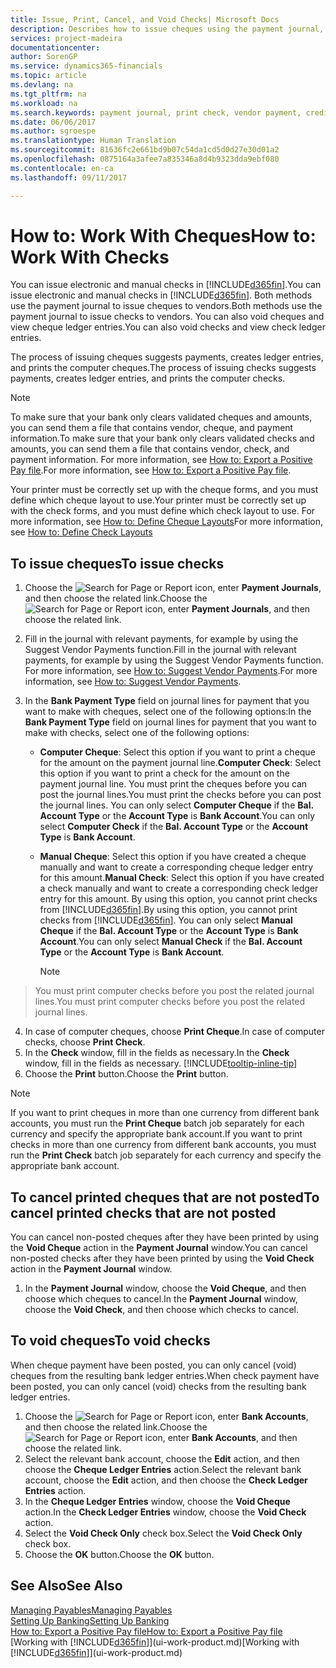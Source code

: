 ```yaml
---
title: Issue, Print, Cancel, and Void Checks| Microsoft Docs
description: Describes how to issue cheques using the payment journal, print cheques, and void or view cheque ledger entries in Financials.
services: project-madeira
documentationcenter: 
author: SorenGP
ms.service: dynamics365-financials
ms.topic: article
ms.devlang: na
ms.tgt_pltfrm: na
ms.workload: na
ms.search.keywords: payment journal, print check, vendor payment, creditor, debt, balance due, AP
ms.date: 06/06/2017
ms.author: sgroespe
ms.translationtype: Human Translation
ms.sourcegitcommit: 81636fc2e661bd9b07c54da1cd5d0d27e30d01a2
ms.openlocfilehash: 0875164a3afee7a835346a8d4b9323dda9ebf080
ms.contentlocale: en-ca
ms.lasthandoff: 09/11/2017

---
```

# <a name="how-to-work-with-checks"></a><span data-ttu-id="14e45-103">How to: Work With Cheques</span><span class="sxs-lookup"><span data-stu-id="14e45-103">How to: Work With Checks</span></span>
<span data-ttu-id="14e45-104">You can issue electronic and manual checks in [!INCLUDE[d365fin](includes/d365fin_md.md)].</span><span class="sxs-lookup"><span data-stu-id="14e45-104">You can issue electronic and manual checks in [!INCLUDE[d365fin](includes/d365fin_md.md)].</span></span> <span data-ttu-id="14e45-105">Both methods use the payment journal to issue cheques to vendors.</span><span class="sxs-lookup"><span data-stu-id="14e45-105">Both methods use the payment journal to issue checks to vendors.</span></span> <span data-ttu-id="14e45-106">You can also void cheques and view cheque ledger entries.</span><span class="sxs-lookup"><span data-stu-id="14e45-106">You can also void checks and view check ledger entries.</span></span>

<span data-ttu-id="14e45-107">The process of issuing cheques suggests payments, creates ledger entries, and prints the computer cheques.</span><span class="sxs-lookup"><span data-stu-id="14e45-107">The process of issuing checks suggests payments, creates ledger entries, and prints the computer checks.</span></span>

> [!NOTE]  
>   <span data-ttu-id="14e45-108">To make sure that your bank only clears validated cheques and amounts, you can send them a file that contains vendor, cheque, and payment information.</span><span class="sxs-lookup"><span data-stu-id="14e45-108">To make sure that your bank only clears validated checks and amounts, you can send them a file that contains vendor, check, and payment information.</span></span> <span data-ttu-id="14e45-109">For more information, see [How to: Export a Positive Pay file](finance-how-positive-pay.md).</span><span class="sxs-lookup"><span data-stu-id="14e45-109">For more information, see [How to: Export a Positive Pay file](finance-how-positive-pay.md).</span></span>

<span data-ttu-id="14e45-110">Your printer must be correctly set up with the cheque forms, and you must define which cheque layout to use.</span><span class="sxs-lookup"><span data-stu-id="14e45-110">Your printer must be correctly set up with the check forms, and you must define which check layout to use.</span></span> <span data-ttu-id="14e45-111">For more information, see [How to: Define Cheque Layouts](finance-how-define-check-layouts.md)</span><span class="sxs-lookup"><span data-stu-id="14e45-111">For more information, see [How to: Define Check Layouts](finance-how-define-check-layouts.md)</span></span>

## <a name="to-issue-checks"></a><span data-ttu-id="14e45-112">To issue cheques</span><span class="sxs-lookup"><span data-stu-id="14e45-112">To issue checks</span></span>
1. <span data-ttu-id="14e45-113">Choose the ![Search for Page or Report](media/ui-search/search_small.png "Search for Page or Report icon") icon, enter **Payment Journals**, and then choose the related link.</span><span class="sxs-lookup"><span data-stu-id="14e45-113">Choose the ![Search for Page or Report](media/ui-search/search_small.png "Search for Page or Report icon") icon, enter **Payment Journals**, and then choose the related link.</span></span>
2. <span data-ttu-id="14e45-114">Fill in the journal with relevant payments, for example by using the Suggest Vendor Payments function.</span><span class="sxs-lookup"><span data-stu-id="14e45-114">Fill in the journal with relevant payments, for example by using the Suggest Vendor Payments function.</span></span> <span data-ttu-id="14e45-115">For more information, see [How to: Suggest Vendor Payments](payables-how-suggest-vendor-payments.md).</span><span class="sxs-lookup"><span data-stu-id="14e45-115">For more information, see [How to: Suggest Vendor Payments](payables-how-suggest-vendor-payments.md).</span></span>
3. <span data-ttu-id="14e45-116">In the **Bank Payment Type** field on journal lines for payment that you want to make with cheques, select one of the following options:</span><span class="sxs-lookup"><span data-stu-id="14e45-116">In the **Bank Payment Type** field on journal lines for payment that you want to make with checks, select one of the following options:</span></span>

   * <span data-ttu-id="14e45-117">**Computer Cheque**: Select this option if you want to print a cheque for the amount on the payment journal line.</span><span class="sxs-lookup"><span data-stu-id="14e45-117">**Computer Check**: Select this option if you want to print a check for the amount on the payment journal line.</span></span> <span data-ttu-id="14e45-118">You must print the cheques before you can post the journal lines.</span><span class="sxs-lookup"><span data-stu-id="14e45-118">You must print the checks before you can post the journal lines.</span></span> <span data-ttu-id="14e45-119">You can only select **Computer Cheque** if the **Bal. Account Type** or the **Account Type** is **Bank Account**.</span><span class="sxs-lookup"><span data-stu-id="14e45-119">You can only select **Computer Check** if the **Bal. Account Type** or the **Account Type** is **Bank Account**.</span></span>
   * <span data-ttu-id="14e45-120">**Manual Cheque**: Select this option if you have created a cheque manually and want to create a corresponding cheque ledger entry for this amount.</span><span class="sxs-lookup"><span data-stu-id="14e45-120">**Manual Check**: Select this option if you have created a check manually and want to create a corresponding check ledger entry for this amount.</span></span> <span data-ttu-id="14e45-121">By using this option, you cannot print checks from [!INCLUDE[d365fin](includes/d365fin_md.md)].</span><span class="sxs-lookup"><span data-stu-id="14e45-121">By using this option, you cannot print checks from [!INCLUDE[d365fin](includes/d365fin_md.md)].</span></span> <span data-ttu-id="14e45-122">You can only select **Manual Cheque** if the **Bal. Account Type** or the **Account Type** is **Bank Account**.</span><span class="sxs-lookup"><span data-stu-id="14e45-122">You can only select **Manual Check** if the **Bal. Account Type** or the **Account Type** is **Bank Account**.</span></span>

     > [!NOTE]  
>   <span data-ttu-id="14e45-123">You must print computer checks before you post the related journal lines.</span><span class="sxs-lookup"><span data-stu-id="14e45-123">You must print computer checks before you post the related journal lines.</span></span>
4. <span data-ttu-id="14e45-124">In case of computer cheques, choose **Print Cheque**.</span><span class="sxs-lookup"><span data-stu-id="14e45-124">In case of computer checks, choose **Print Check**.</span></span>
5. <span data-ttu-id="14e45-125">In the **Check** window, fill in the fields as necessary.</span><span class="sxs-lookup"><span data-stu-id="14e45-125">In the **Check** window, fill in the fields as necessary.</span></span> [!INCLUDE[tooltip-inline-tip](includes/tooltip-inline-tip_md.md)]
6. <span data-ttu-id="14e45-126">Choose the **Print** button.</span><span class="sxs-lookup"><span data-stu-id="14e45-126">Choose the **Print** button.</span></span>

> [!NOTE]  
>   <span data-ttu-id="14e45-127">If you want to print cheques in more than one currency from different bank accounts, you must run the **Print Cheque** batch job separately for each currency and specify the appropriate bank account.</span><span class="sxs-lookup"><span data-stu-id="14e45-127">If you want to print checks in more than one currency from different bank accounts, you must run the **Print Check** batch job separately for each currency and specify the appropriate bank account.</span></span>

## <a name="to-cancel-printed-checks-that-are-not-posted"></a><span data-ttu-id="14e45-128">To cancel printed cheques that are not posted</span><span class="sxs-lookup"><span data-stu-id="14e45-128">To cancel printed checks that are not posted</span></span>
<span data-ttu-id="14e45-129">You can cancel non-posted cheques after they have been printed by using the **Void Cheque** action in the **Payment Journal** window.</span><span class="sxs-lookup"><span data-stu-id="14e45-129">You can cancel non-posted checks after they have been printed by using the **Void Check** action in the **Payment Journal** window.</span></span>

1. <span data-ttu-id="14e45-130">In the **Payment Journal** window, choose the **Void Cheque**, and then choose which cheques to cancel.</span><span class="sxs-lookup"><span data-stu-id="14e45-130">In the **Payment Journal** window, choose the **Void Check**, and then choose which checks to cancel.</span></span>

## <a name="to-void-checks"></a><span data-ttu-id="14e45-131">To void cheques</span><span class="sxs-lookup"><span data-stu-id="14e45-131">To void checks</span></span>
<span data-ttu-id="14e45-132">When cheque payment have been posted, you can only cancel (void) cheques from the resulting bank ledger entries.</span><span class="sxs-lookup"><span data-stu-id="14e45-132">When check payment have been posted, you can only cancel (void) checks from the resulting bank ledger entries.</span></span>

1. <span data-ttu-id="14e45-133">Choose the ![Search for Page or Report](media/ui-search/search_small.png "Search for Page or Report icon") icon, enter **Bank Accounts**, and then choose the related link.</span><span class="sxs-lookup"><span data-stu-id="14e45-133">Choose the ![Search for Page or Report](media/ui-search/search_small.png "Search for Page or Report icon") icon, enter **Bank Accounts**, and then choose the related link.</span></span>
2. <span data-ttu-id="14e45-134">Select the relevant bank account, choose the **Edit** action, and then choose the **Cheque Ledger Entries** action.</span><span class="sxs-lookup"><span data-stu-id="14e45-134">Select the relevant bank account, choose the **Edit** action, and then choose the **Check Ledger Entries** action.</span></span>
3. <span data-ttu-id="14e45-135">In the **Cheque Ledger Entries** window, choose the **Void Cheque** action.</span><span class="sxs-lookup"><span data-stu-id="14e45-135">In the **Check Ledger Entries** window, choose the **Void Check** action.</span></span>
4. <span data-ttu-id="14e45-136">Select the **Void Check Only** check box.</span><span class="sxs-lookup"><span data-stu-id="14e45-136">Select the **Void Check Only** check box.</span></span>
5. <span data-ttu-id="14e45-137">Choose the **OK** button.</span><span class="sxs-lookup"><span data-stu-id="14e45-137">Choose the **OK** button.</span></span>

## <a name="see-also"></a><span data-ttu-id="14e45-138">See Also</span><span class="sxs-lookup"><span data-stu-id="14e45-138">See Also</span></span>
[<span data-ttu-id="14e45-139">Managing Payables</span><span class="sxs-lookup"><span data-stu-id="14e45-139">Managing Payables</span></span>](payables-manage-payables.md)  
[<span data-ttu-id="14e45-140">Setting Up Banking</span><span class="sxs-lookup"><span data-stu-id="14e45-140">Setting Up Banking</span></span>](bank-setup-banking.md)  
[<span data-ttu-id="14e45-141">How to: Export a Positive Pay file</span><span class="sxs-lookup"><span data-stu-id="14e45-141">How to: Export a Positive Pay file</span></span>](finance-how-positive-pay.md)  
<span data-ttu-id="14e45-142">[Working with [!INCLUDE[d365fin](includes/d365fin_md.md)]](ui-work-product.md)</span><span class="sxs-lookup"><span data-stu-id="14e45-142">[Working with [!INCLUDE[d365fin](includes/d365fin_md.md)]](ui-work-product.md)</span></span>  

